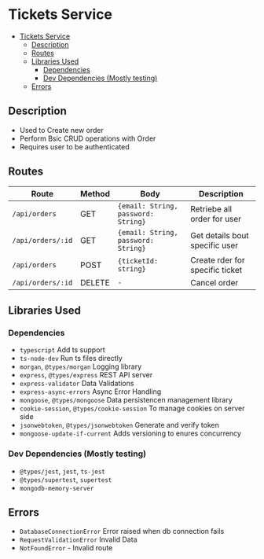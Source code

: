 # Tickets Service

- [Tickets Service](#tickets-service)
  - [Description](#description)
  - [Routes](#routes)
  - [Libraries Used](#libraries-used)
    - [Dependencies](#dependencies)
    - [Dev Dependencies (Mostly testing)](#dev-dependencies-mostly-testing)
  - [Errors](#errors)

## Description

- Used to Create new order
- Perform Bsic CRUD operations with Order
- Requires user to be authenticated

## Routes

| Route             | Method | Body                                | Description                     |
| ----------------- | ------ | ----------------------------------- | ------------------------------- |
| `/api/orders`     | GET    | `{email: String, password: String}` | Retriebe all order for user     |
| `/api/orders/:id` | GET    | `{email: String, password: String}` | Get details bout specific user  |
| `/api/orders`     | POST   | `{ticketId: string}`                | Create rder for specific ticket |
| `/api/orders/:id` | DELETE | `-`                                 | Cancel order                    |

## Libraries Used

### Dependencies

- `typescript` Add ts support
- `ts-node-dev` Run ts files directly
- `morgan`, `@types/morgan` Logging library
- `express`, `@types/express` REST API server
- `express-validator` Data Validations
- `express-async-errors` Async Error Handling
- `mongoose`, `@types/mongoose` Data persistencen management library
- `cookie-session`, `@types/cookie-session` To manage cookies on server side
- `jsonwebtoken`, `@types/jsonwebtoken` Generate and verify token
- `mongoose-update-if-current` Adds versioning to enures concurrency

### Dev Dependencies (Mostly testing)

- `@types/jest`, `jest`, `ts-jest`
- `@types/supertest`, `supertest`
- `mongodb-memory-server`

## Errors

- `DatabaseConnectionError` Error raised when db connection fails
- `RequestValidationError` Invalid Data
- `NotFoundError` - Invalid route
